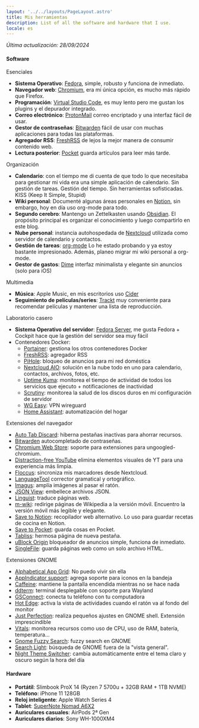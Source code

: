 ```yaml
---
layout: '../../layouts/PageLayout.astro'
title: Mis herramientas
description: List of all the software and hardware that I use.
locale: es
---
```


*Última actualización: 28/09/2024*

#### Software

Esenciales
- **Sistema Operativo**: [Fedora](https://getfedora.org/), simple, robusto y funciona de inmediato.
- **Navegador web**: [Chromium](https://chromium.woolyss.com/download/), era mi única opción, es mucho más rápido que Firefox.
- **Programación**: [Virtual Studio Code](https://code.visualstudio.com/), es muy lento pero me gustan los plugins y el depurador integrado.
- **Correo electrónico**: [ProtonMail](https://protonmail.com/) correo encriptado y una interfaz fácil de usar.
- **Gestor de contraseñas**: [Bitwarden](https://bitwarden.com/) fácil de usar con muchas aplicaciones para todas las plataformas.
- **Agregador RSS**: [FreshRSS](https://www.freshrss.org/) de lejos la mejor manera de consumir contenido web.
- **Lectura posterior**: [Pocket](https://getpocket.com/home) guarda artículos para leer más tarde.

Organización
- **Calendario**: con el tiempo me di cuenta de que todo lo que necesitaba para gestionar mi vida era una simple aplicación de calendario. Sin gestión de tareas. Gestión del tiempo. Sin herramientas sofisticadas. KISS (Keep It Simple, Stupid)
- **Wiki personal**: Documenté algunas áreas personales en [Notion](https://www.notion.so/), sin embargo, hoy en día uso org-mode para todo.
- **Segundo cerebro**: Mantengo un Zettelkasten usando [Obsidian](https://obsidian.md/). El propósito principal es organizar el conocimiento y luego compartirlo en este blog.
- **Nube personal**: instancia autohospedada de [Nextcloud](https://github.com/nextcloud/server) utilizada como servidor de calendario y contactos.
- **Gestión de tareas**: [org-mode](https://orgmode.org/) Lo he estado probando y ya estoy bastante impresionado. Además, planeo migrar mi wiki personal a org-mode.
- **Gestor de gastos**: [Dime](https://apps.apple.com/us/app/dime-budgets-and-expenses/id1635280255) interfaz minimalista y elegante sin anuncios (solo para iOS)

Multimedia
- **Música**: Apple Music, en mis escritorios uso [Cider](https://cider.sh/)
- **Seguimiento de películas/series**: [Trackt](https://trakt.tv/) muy conveniente para recomendar películas y mantener una lista de reproducción.

Laboratorio casero
- **Sistema Operativo del servidor**: [Fedora Server](https://getfedora.org/server), me gusta Fedora + Cockpit hace que la gestión del servidor sea muy fácil
- Contenedores Docker:
  - [Portainer](https://www.portainer.io/): gestiona los otros contenedores Docker
  - [FreshRSS](https://www.freshrss.org/): agregador RSS
  - [PiHole](https://pi-hole.net/): bloqueo de anuncios para mi red doméstica
  - [Nextcloud AIO](https://github.com/nextcloud/all-in-one): solución en la nube todo en uno para calendario, contactos, archivos, fotos, etc.
  - [Uptime Kuma](https://uptime.kuma.pet/): monitorea el tiempo de actividad de todos los servicios que ejecuto + notificaciones de inactividad
  - [Scrutiny](https://github.com/AnalogJ/scrutiny): monitorea la salud de los discos duros en mi configuración de servidor
  - [WG Easy](https://github.com/wg-easy/wg-easy): VPN wireguard
  - [Home Assistant](https://www.home-assistant.io/): automatización del hogar

Extensiones del navegador
- [Auto Tab Discard](https://chrome.google.com/webstore/detail/auto-tab-discard/jhnleheckmknfcgijgkadoemagpecfol): hiberna pestañas inactivas para ahorrar recursos.
- [Bitwarden](https://chrome.google.com/webstore/detail/bitwarden-free-password-m/nngceckbapebfimnlniiiahkandclblb) autocompletado de contraseñas.
- [Chromium Web Store](https://github.com/NeverDecaf/chromium-web-store): soporte para extensiones para ungoogled-chromium.
- [Distraction-free YouTube](https://chrome.google.com/webstore/detail/df-tube-distraction-free/mjdepdfccjgcndkmemponafgioodelna) elimina elementos visuales de YT para una experiencia más limpia.
- [Floccus](https://chrome.google.com/webstore/detail/floccus-bookmarks-sync/fnaicdffflnofjppbagibeoednhnbjhg): sincroniza mis marcadores desde Nextcloud.
- [LanguageTool](https://chrome.google.com/webstore/detail/grammar-checker-paraphras/oldceeleldhonbafppcapldpdifcinji) corrector gramatical y ortográfico.
- [Imagus](https://chrome.google.com/webstore/detail/imagus/immpkjjlgappgfkkfieppnmlhakdmaab): amplía imágenes al pasar el ratón.
- [JSON View](https://chrome.google.com/webstore/detail/jsonview/gmegofmjomhknnokphhckolhcffdaihd): embellece archivos JSON.
- [Linguist](https://chrome.google.com/webstore/detail/linguist-web-pages-transl/gbefmodhlophhakmoecijeppjblibmie): traduce páginas web.
- [m-wiki](https://chrome.google.com/webstore/detail/m-wiki/ibnmikddaopgfbbngcgcfmanjfgbcopf): redirige páginas de Wikipedia a la versión móvil. Encuentro la versión móvil más legible y elegante.
- [Save to Notion](https://chrome.google.com/webstore/detail/save-to-notion/ldmmifpegigmeammaeckplhnjbbpccmm): recopilador web alternativo. Lo uso para guardar recetas de cocina en Notion.
- [Save to Pocket](https://chrome.google.com/webstore/detail/save-to-pocket/niloccemoadcdkdjlinkgdfekeahmflj): guarda cosas en Pocket.
- [Tabliss](https://chrome.google.com/webstore/detail/tabliss-a-beautiful-new-t/hipekcciheckooncpjeljhnekcoolahp): hermosa página de nueva pestaña.
- [uBlock Origin](https://chrome.google.com/webstore/detail/ublock-origin/cjpalhdlnbpafiamejdnhcphjbkeiagm) bloqueador de anuncios simple, funciona de inmediato.
- [SingleFile](https://github.com/gildas-lormeau/SingleFile): guarda páginas web como un solo archivo HTML.

Extensiones GNOME
- [Alphabetical App Grid](https://extensions.gnome.org/extension/4269/alphabetical-app-grid/): No puedo vivir sin ella
- [AppIndicator support](https://extensions.gnome.org/extension/615/appindicator-support/): agrega soporte para iconos en la bandeja
- [Caffeine](https://extensions.gnome.org/extension/517/caffeine/): mantiene la pantalla encendida mientras no se hace nada
- [ddterm](https://extensions.gnome.org/extension/3780/ddterm/): terminal desplegable con soporte para Wayland
- [GSConnect](https://extensions.gnome.org/extension/1319/gsconnect/): conecta tu teléfono con tu computadora
- [Hot Edge](https://extensions.gnome.org/extension/4222/hot-edge/): activa la vista de actividades cuando el ratón va al fondo del monitor
- [Just Perfection](https://extensions.gnome.org/extension/3843/just-perfection/): realiza pequeños ajustes en GNOME shell. Extensión imprescindible
- [Vitals](https://extensions.gnome.org/extension/1460/vitals/): monitorea recursos como uso de CPU, uso de RAM, batería, temperatura...
- [Gnome Fuzzy Search](https://extensions.gnome.org/extension/1488/gnome-fuzzy-search/): fuzzy search en GNOME
- [Search Light](https://extensions.gnome.org/extension/5489/search-light/): búsqueda de GNOME fuera de la "vista general".
- [Night Theme Switcher](https://extensions.gnome.org/extension/2236/night-theme-switcher/): cambia automáticamente entre el tema claro y oscuro según la hora del día

#### Hardware

- **Portátil**: Slimbook ProX 14 (Ryzen 7 5700u + 32GB RAM + 1TB NVME)
- **Teléfono**: iPhone 11 128GB
- **Reloj inteligente**: Apple Watch Series 4
- **Tablet**: [SuperNote Nomad A6X2](https://monkeyandres.com/es/posts/supernote-nomad-a6x2-review/)
- **Auriculares casuales**: AirPods 2ª Gen
- **Auriculares diarios**: Sony WH-1000XM4